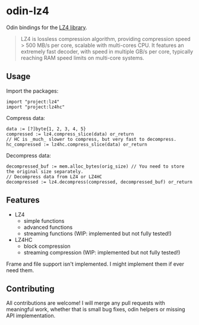 # odin-lz4
Odin bindings for the [LZ4 library](https://github.com/lz4/lz4).

> LZ4 is lossless compression algorithm, providing compression speed > 500 MB/s per core, scalable with multi-cores CPU. It features an extremely fast decoder, with speed in multiple GB/s per core, typically reaching RAM speed limits on multi-core systems.

## Usage
Import the packages:
```odin
import "project:lz4"
import "project:lz4hc"
```

Compress data:
```odin
data := [?]byte{1, 2, 3, 4, 5}
compressed := lz4.compress_slice(data) or_return
// HC is _much_ slower to compress, but very fast to decompress.
hc_compressed := lz4hc.compress_slice(data) or_return
```

Decompress data:
```odin
decompressed_buf := mem.alloc_bytes(orig_size) // You need to store the original size separately.
// Decompress data from LZ4 or LZ4HC
decompressed := lz4.decompress(compressed, decompressed_buf) or_return
```

## Features
- LZ4
  - simple functions
  - advanced functions
  - streaming functions (WIP: implemented but not fully tested!)
- LZ4HC
  - block compression
  - streaming compression (WIP: implemented but not fully tested!)

Frame and file support isn't implemented. I might implement them if ever need them.

## Contributing
All contributions are welcome! I will merge any pull requests with meaningful work, whether that is small bug fixes, odin helpers or missing API implementation.
